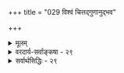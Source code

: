 +++
title = "029 विश्वं चित्तद्गुणानुद्भव"

+++
<details><summary>मूलम्</summary>

विश्वं चित्तद्गुणानुद्भव इह घटते रत्नगन्धादिनीत्या सर्वं ब्रह्मेत्यधीतं त्रिविधमिति च तद्दाशताद्यस्य चोक्तम् ।  
तस्मात् सर्वानुवृत्तं सदनवधिदशाचित्रमित्यप्ययुक्तं प्रत्यक्षागोचरत्वप्रभृतिबहुभिदावादिसर्वोक्तिबाधात् ॥ २९ ॥
</details>

<details><summary>वरदार्य-सर्वाङ्कषा - २९</summary>

। 

यादवप्रकाशमते, चिदीश्वरयोरिवाचितोऽपि ब्रह्मविकाररूपत्वमुच्यते । तर्हि घटादौ चैतन्यं कुतो नोपलभ्यते ? इति शङ्कायास्तदुक्तं परिहारमनूद्य दूषयतिविश्वमित्यादिना । **विश्वम्** = जगदिदम् **चित्** = चैतन्यस्वरूपमेव । चैतन्यस्वरूपब्रह्मविकारत्वात् । तर्हि घटादौ चैतन्यं कुतो नोपलभ्यत इति चेत्- **इह** = जगति घटादौ **तद्गुणानुद्भवः** = तस्य ब्रह्मणो यो **गुणः** = चैतन्यस्वरूपत्वम्, तस्य **अनुद्भवः** = अनुत्कटता रत्नगन्धादिनीत्या घटते । रत्नः किल पार्थिवः । गन्धः पृथिव्या गुणः । अथापि सः रत्ने नोपलभ्यते । कुत इति प्रश्ने – अत्यन्तानुत्कटत्वादिति सर्वैर्वक्तव्यम् । तद्वदेव सच्चिदानन्दस्वरूपब्रह्मकार्ये जगति, 

437 

तस्मात् सर्वानुवृतं सदनवधिदशाचित्रमित्यप्ययुक्तं 

प्रत्यक्षागोचरत्वप्रभृतिबहुभिदावादिसर्वोक्तिबाधात् ॥29॥ 



घटादौ जडे सत्तामात्रस्य प्रकटता, चिति सच्चित्त्वयोः प्रकटता, ईश्वरे सच्चिदानन्दानां प्रकटता घटते । अतो न विरोधः । अत्र प्रमाणमाह - 'सर्वं ब्रह्म' **इत्यधीतमिति** = 'सर्वं खल्विदं ब्रह्म' (छां.3-14-1) इति श्रुत्योक्तम् । ब्रह्म त्रिविधमिति च **अधीतम्** = 'भोक्ता भोग्यं प्रेरितारं च मत्वा सर्वं प्रोक्तं त्रिविधं ब्रह्ममेतत्' (श्वे. 1-12 ) इति चिदचिदीश्वररूपेण ब्रह्म त्रिविधमित्युक्तम् । अयमर्थवादः स्यादित्यत्र - अस्य - ब्रह्मणः दाशतादि च **उक्तम्** = 'ब्रह्म दाशा ब्रह्म दासा ब्रह्मेमे कितवा उत' इति **दाशाः** = धीवराः, **दासाः** = नीचजातीयाः गर्भदासाः **कितवाः** = धूर्ताः पापिनः 'एतेऽपि ब्रह्मेति च उक्तम् । न हि तत्तादृशस्योभयलिङ्गस्य ब्रह्मणः नीचवस्तुवाचिपदैः सामानाधिकरण्येन निर्देशः स्तुतये कल्पेत । मन्त्रिणि राजदृष्टिर्भवेदभ्युदयाय, राजनि मन्त्रिदृष्टिस्त्वभ्याघातायैव । अत इदं वचनं यथार्थं ग्राह्यम् । **तस्मात्** = एवं पापिवाचिशब्देन ब्रह्मणः सामाधिकरण्यनिर्देशात् **सत्** =सद्रूपं ब्रह्म **सर्वानुवृत्तम्** = उपादानत्वादुपादेयजगत्यनुवृत्तम्, अत एव अनवधि- **दशाचित्रम्** =असंख्येयाभिरवस्थाभिः विचित्रनानारूपं वर्तते इति श्रुत्युक्तत्वादङ्गीकार्यम् ॥ 

तमेतं स्वरूपपरिणामवादं निराकरोति - इत्यप्ययुक्तमिति । कुतः ? इत्यत्र - प्रत्यक्षेत्यादि । **प्रत्यक्षागोचरत्वम्** = चक्षुरादीन्द्रियाग्राह्यत्वम् । तत्प्रभृतयः बहुभिदा **:** = बहुविधाः **भेदाः** = वैलक्षण्यानि; **तदादिसर्वोक्तिबाधात्** = तादृशसर्वविधश्रुतिवाक्यविरोधात् अयुक्तम् । जगद्ब्रह्मणोः परस्परमत्यन्तवैलक्षण्यं तु सर्ववेदान्तिसंमतम् । जगत्तु 'इदम्' इति स्पष्टनिर्देशार्हम् । ब्रह्म तु 'अद्रेश्यमग्राह्यम्' (मुं. 1-1-6) इत्यादौ तद्विपरीतमुपदिष्टम् । उभयोरभेदः कथं वा संभवेत् ? न च 'सर्व खल्विदं ब्रह्म' इत्यपि श्रुतिरुपदिशति ‘इदम्' इति प्रत्यक्षप्रतिपन्नं सर्वं जगत् 'ब्रह्म' इति ब्रह्माभेदम् । तत् कथं त्याज्यम् ? सत्यम्, इदं वाक्यं प्रकारान्तरेण नेतुं शक्यत्वात् सावकाशम् । न चादृश्यत्वादिश्रुतय एवान्यथा नीयन्तामिति वाच्यम्, घटपटादिदर्शनस्यापि ब्रह्मदर्शनतापत्तेः ॥ ' इन्द्रियैरुपलब्धं यत्तत्तत्त्वेन प्रदर्श्यते । जातास्तत्त्वविदो 

तत्त्वज्ञानेन किं फलम् ॥' इति न्यायावतारप्रसङ्गात् । अधिकं तु समनन्तरश्लोके ॥ 

बालाः, 

सामानाधिकरण्यं हि धर्मभेदेऽपि धर्म्यक्यपरमिति 'भिन्नप्रवृत्तिनिमित्तानां शब्दानामेकस्मिन्नर्थे वृत्तिस्सामानाधिकरण्यम्' इति शाब्दिकसामानाधिकरण्यलक्षणेन, लोकतश्च ज्ञायते । अस्य संपूर्णविचारस्त्वग्रे (बुद्धि. 92-100) भविष्यति । एतच सामानाधिकरण्यं मुख्यम्, औपचारिकम् चेति द्विविधम् । औपचारिकमेव गौणमित्युच्यते । मुख्यं सामानाधिकरण्यं वस्तुस्वरूपकृतम्, गौणं तु गुणसादृश्यप्रयुक्तम् । आद्यम् 'नीलमुत्पलम्' इत्यादौ, द्वितीयम् ऐश्वर्याधिके पुरोहिते 'अयं राजा' इत्यादौ । औपाधिकमप्यस्ति सामानाधिकरण्यम् ‘लोहितस्स्फटिकः’ इत्यादौ । इदं त्वर्थगतं सामानाधिकरण्यम् एकार्थपर्यवसानरूपम् । एतद्विस्तरोऽप्यग्रे (बुद्धि. 92-100 ) । शब्दगतं सामानाधिकरण्यं समानविभक्तिकत्वरूपम्, विरुद्धविभक्तिराहित्यरूपं वेत्यादि यथाप्रमाणं व्यवस्थापनीयम् । जगद्ब्रह्मणोसामानाधिकरण्यमपि किंरूपमिति परीक्षणीयमेव । अत्र 



438 

[स्वरूपपरिणामवादासंभवः ] 

175. 

अव्यक्तं त्वन्मतेऽपि नवयवमथाप्येतदंशा विकाराः 

ते चान्योन्यं विचित्राः पुनरपि विलयं तत्र तत्त्वेन यान्ति । 

'अंशो नानाव्यपदेशादन्यथा चापि दाशकितवादित्वमधीयत एके' (ब्र.सू. 2-3-42 ) इति सूत्रयन् बादरायण एव वादी भवति । अत्र जीवब्रह्मणोरंशांशिभावः कीदृशस्सूत्रकारसंमत इति परीक्षयामः । अचिद्ब्रह्मणोस्समानाधिकरण्यं तु ‘उभयव्यपदेशात्त्वहिकुण्डलवत्' (ब्र.सू. 3-2-26) इत्यादौ निरूप्यते ॥ 

न वयं दुर्वलाश्शक्ताः केशाकेश्यादिके रणे । त्यक्त्वा पूर्वग्रहाद्यं तु वक्ष्यामस्त्वात्मसाक्षिकम् ॥ 

शब्दार्थप्रत्ययानां तु साङ्कर्यं वक्ति दुस्त्यजम् । पतञ्जलिर्योगिवर्यः, तस्मादस्त्येव सङ्करः ॥ यश्चिन्तयितुं शक्तस्त्यक्त्वा शब्दं तु केवलम् । अर्थम्, तथा प्रत्ययं च पृथक् धीरस्स वेत्ति तत् ॥ 

ननु भोः ! किमिदं तत्त्वमविज्ञायैव वक्षि यत्किञ्चित् । शब्दार्थौ तु शक्यविभागौ; अतस्त्यक्त्वा शब्दमर्थश्चिन्तयितुं कथञ्चित् शक्यः । ज्ञानार्थी तु कथं शक्यविभागौ ? ज्ञानमन्तरार्थप्रतीतेरेवासंभवात् । अर्थस्य प्रतीतिरेव किल ज्ञानम् । एवमर्थमन्तरा प्रतीतिः कथं, प्रतीतिमन्तरार्थसिद्धिर्वा कथम् ? यश्चायं निराकारज्ञानवादः, स धर्मिविषयकः, न धर्मविषयकः, धर्माः किल कल्पिताः । अतो ज्ञानार्थयोर्विभागः कथम् शक्य इति चेत्, जानामि भोः ! 'सहोपलंभनियमादभेदो नीलतद्धियोः' इति वादम् । अथापि - 

1 

ज्ञानं तु व्यापकम्, तस्मादर्थो व्याप्यः प्रतीयते । अतश्च सूक्ष्ममतिभिः विवेक्तुं शक्यते ध्रुवम् ॥ एवमत्यन्तसूक्ष्मत्वात् साङ्कर्यं स्वरसं तयोः । भविष्यति विचारोऽस्य विस्तरादग्रिमे सरे । अभ्यस्यतां तु प्रथमं शब्दार्थानां विवेचने । प्रापिता सूक्ष्मतां बुद्धिरन्यत्रापि क्षमा भवेत् ॥ यत्र यत्राविनाभावस्तत्र सर्वत्र वर्तते । अभेदवादः, स्यात् कामम्, मानं भेदे तदेव नः ॥ यथा कूष्माण्डचोरस्य स्वांशसंमार्जनं भवेत् । चौर्ये साक्षि, तथैवात्र ज्ञायतां भेदसाधने ॥ सहोपलंभ एवायं पर्याप्तो भेदसाधने । सहत्वं भेदगर्भं हि वक्ष्यते तच्च विस्तरात् ॥ प्रकृतेऽशाधिकरणमप्येवं हि विचिन्त्यताम् । विद्यते किल वैचित्र्यं वस्तूनां दुरपह्नवम् । अथापि बुद्धेश्चित्रायास्समाधानस्य सिद्धये । शमार्थं किल शास्त्राणि रचितानि मनीषिभिः । तच्छास्त्रं न यथा शस्त्रं स्यात्तथा चिन्त्यतां बुधैः । शास्त्रं विज्ञानपर्यायमित्युक्तं स्मर्यतां सदा ॥ २९ ॥
</details>

<details><summary>सर्वार्थसिद्धिः - २९</summary>

विश्वं चित्तद्गुणानुद्भव इह घटते रत्नगन्धादिनीत्या  
सर्वं ब्रह्मेत्यधीतं त्रिविधमिति च तद्दाशताद्यस्य चोक्तम् ।  
तस्मात् सर्वानुवृत्तं सदनवधिदशाचित्रमित्यप्ययुक्तं  
प्रत्यक्षागोचरत्वप्रभृतिबहुभिदावादिसर्वोक्तिबाधात् ॥ २९ ॥  
अथ सच्चित्सुखस्वरूपं ब्रह्म सर्वत्र तादात्म्येनानुवृत्तमित्येतदनूद्य प्रत्याह - विश्वमिति ॥ चिच्छब्देन स्वप्रकाशत्वं चेतनत्वं च तन्त्रेण गृह्येते । उपलम्भविरोधनिवृत्त्यर्थमाह -तद्रुणानुद्भव इति । रत्ने गन्धस्य नित्यानुपलम्भात्तन्निदर्शनम् । न हि नित्यगन्धानुपलम्भऽपि रत्नस्य पृथिवीत्वं नाङ्गीकृतम्; एवमिहापि । अयं भावः - विश्वस्य स्वप्रकाशत्वं तावन्न निषेद्धुं शक्यम्; प्रत्यात्मं स्वप्रकाशत्वस्य परैरनुपलम्भेऽप्यङ्गीकारात् । चेतनत्वमपि घटादेर्न प्रत्यक्षतः प्रतिक्षेप्तुं युक्तम्; परचैतन्ये सर्वत्र योग्यानुपलम्भाभावात् । कार्याभावादपि न तत्प्रतिक्षेपः, सुषुप्त्यादिनयेन कार्याभावोपपत्तेः; स्वभावभेदाच्च नित्यानुद्भवोपपत्तिरिति । चिद्रूपत्वे सिद्धे हि चैतन्यानुद्भवः कल्प्यः; तदेव तु कथमित्यत्राह - सर्वमिति । 'सर्वं खल्विति' श्रुत्या सर्वस्य ब्रह्मत्वं विधीयते, तच्च ज्ञानादिस्वभावगर्भम् । भोक्तृभोग्यादीन् प्रक्रम्य 'सर्वं प्रोक्तं त्रिविधं ब्रह्ममेतत्' इति श्रूयते । अत्र हि स्वरूपत्रैविध्यं स्वारसिकम् । 'ब्रह्मदाशा ब्रह्मदासा' इत्यादौ च ब्रह्मण एव दाशत्वादिकमाम्नातम् । तत्र व्यवधानकॢप्तिस्तु गुर्वी; तस्मात् स्वरूपतादात्म्येन चिदचिदीश्वरानुवृत्तं सद्ब्रह्मैकम्; तदेव त्रितयपूर्वावान्तरव्यष्टिभिरनन्तविषमावस्थाविशिष्टमिति भावः । त्र्यात्मके ब्रह्मणि चित्रपटन्यायसूचनार्थः चित्रशब्दः । एतदपि दूषयति - इत्यप्ययुक्तमिति । श्रुतस्य कथमयुक्तिरित्यत्राह - प्रत्यक्षेति । 'अद्रेश्यमग्राह्यं' 'निष्कलं निष्क्रियं शान्तम्' इत्यादिभिः श्रुतिभिस्तावद्बाधस्सिद्धः । भेदश्रुतयश्च नाभेदं सहन्ते; शरीरात्मभावश्रुतयश्च भेदगर्भाः; अत एवाभेदश्रुतयोऽपि विशिष्टैक्यविषयाः स्थापनीयाः । किञ्चाचेतनस्य चेतनस्य वा कस्यचिद्ब्रह्मत्वविधौ किमत्रेदं विधेयम्? सत्त्वमिति चेत्तन्न; सर्वत्र सर्वेषां सुप्रसिद्धत्वेन तदुपदेशायोगात् । कारणत्वमिति चेत्, तत्प्रातिस्विककार्यं प्रति प्रसिद्धमेव । आदिकारणत्वं तु कार्यस्य विरुद्धम् । कार्यस्य कारणद्रव्यतादात्म्यमुपदिश्यत इति चेन्न, श्रुतिसिद्धविशिष्टकारणतादात्म्ये त्वदिष्टासिद्धेः । प्रदर्शितं च विशिष्टपरिणामस्य युष्माभिरपि दुस्त्यजत्वम् । ईश्वरत्वमंशान्तरयोरुपदिश्यत इति चेन्न; प्रत्यक्षाद्यशेषप्रमाणविरोधात् । न च परागादेः पर्वतत्वं शरावादेर्वा मणिकत्वं संव्यवहरन्ति । साजात्यविवक्षया तथा संव्यवहारः स्यादिति चेत्तर्ह्यत्र सत्ताजात्यैवेश्वरसाजात्यमुपदिष्टं स्यात् । तत्र चानुपदेश्यत्वमुक्तमेव । एवं सर्वश्रुतिबाधाद्ब्रह्मसामानाधिकरण्यत्रैविध्यश्रुतिश्चाविरुद्धविषयतया नीयेतेति । यदपि कल्पयन्ति जीवव्यष्टिवदीश्वरव्यष्टयोऽप्यनन्ताः, तत्र प्राणमयमनोमयवाङ्मयरूपः प्रथमो विभागः, तिस्रश्च ब्रह्मादिमूर्त्तयस्तद्व्यष्टय इति; इदमप्येकस्यैव चैतन्यस्य स्वमायाकल्पितविचित्रान्तःकरणदर्पणप्रतिविम्बिततया विश्वतैजसप्राज्ञरूपविभाग इति कॢप्तिवदनादर्तव्यम् ॥ २९ ॥ इति सर्वानुवृत्तसन्मात्रब्रह्मत्वभङ्गः ॥
</details>


